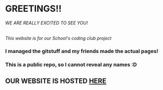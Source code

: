 # GREETINGS!!
###### WE ARE REALLY EXCITED TO SEE YOU!

*This website is for our School's coding club project*

### I managed the gitstuff and my friends made the actual pages! 
### This is a public repo, so I cannot reveal any names  :D

## OUR WEBSITE IS HOSTED [HERE](https://icebearunreal.github.io/School-Travel-website/)
